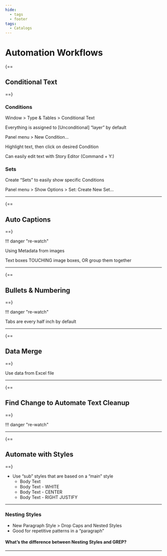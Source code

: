 ```yaml
---
hide:
  - tags
  - footer
tags:
  - Catalogs
---
```


# **Automation Workflows**


{==

## **Conditional Text**

==}

### **Conditions**

Window > Type & Tables > Conditional Text

Everything is assigned to [Unconditional] “layer” by default

Panel menu > New Condition…

Highlight text, then click on desired Condition

Can easily edit text with Story Editor (Command + Y:)

### **Sets**

Create “Sets” to easily show specific Conditions

Panel menu > Show Options > Set: Create New Set…


---


{==

## **Auto Captions**

==}

!!! danger "re-watch"

Using Metadata from images

Text boxes TOUCHING image boxes, OR group them together


---


{==

## **Bullets & Numbering**

==}

!!! danger "re-watch"

Tabs are every half inch by default


---


{==

## **Data Merge**

==}

Use data from Excel file


---


{==

## **Find Change to Automate Text Cleanup**

==}

!!! danger "re-watch"


---


{==

## **Automate with Styles**

==}

- Use “sub” styles that are based on a “main” style
    - Body Text
    - Body Text - WHITE
    - Body Text - CENTER
    - Body Text - RIGHT JUSTIFY

---

### **Nesting Styles**

- New Paragraph Style > Drop Caps and Nested Styles
- Good for repetitive patterns in a “paragraph”

#### What’s the difference between Nesting Styles and GREP?


---
